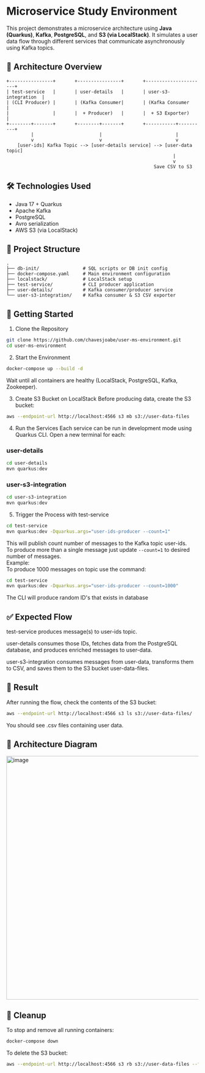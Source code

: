 # Microservice Study Environment

This project demonstrates a microservice architecture using **Java (Quarkus)**, **Kafka**, **PostgreSQL**, and **S3 (via LocalStack)**. It simulates a user data flow through different services that communicate asynchronously using Kafka topics.

## 📌 Architecture Overview

```plaintext
+----------------+       +----------------+       +----------------------+
| test-service   |       | user-details   |       | user-s3-integration  |
| (CLI Producer) |       | (Kafka Consumer|       | (Kafka Consumer      |
|                |       |  + Producer)   |       |  + S3 Exporter)      |
+--------+-------+       +--------+-------+       +-----------+----------+
         |                        |                           |
         v                        v                           v
    [user-ids] Kafka Topic --> [user-details service] --> [user-data topic]
                                                             |
                                                             v
                                                      Save CSV to S3

```

## 🛠️ Technologies Used

- Java 17 + Quarkus
- Apache Kafka
- PostgreSQL
- Avro serialization
- AWS S3 (via LocalStack)

## 📁 Project Structure

```plaintext
.
├── db-init/                # SQL scripts or DB init config
├── docker-compose.yaml     # Main environment configuration
├── localstack/             # LocalStack setup
├── test-service/           # CLI producer application
├── user-details/           # Kafka consumer/producer service
└── user-s3-integration/    # Kafka consumer & S3 CSV exporter
```

## 🚀 Getting Started
1. Clone the Repository
```bash 
git clone https://github.com/chavesjoabe/user-ms-environment.git
cd user-ms-environment
```
2. Start the Environment

```bash
docker-compose up --build -d
```

Wait until all containers are healthy (LocalStack, PostgreSQL, Kafka, Zookeeper).

3. Create S3 Bucket on LocalStack
Before producing data, create the S3 bucket:

```bash
aws --endpoint-url http://localhost:4566 s3 mb s3://user-data-files
```

4. Run the Services
Each service can be run in development mode using Quarkus CLI. Open a new terminal for each:

### user-details

```bash
cd user-details
mvn quarkus:dev
```

### user-s3-integration

```bash
cd user-s3-integration
mvn quarkus:dev
```

5. Trigger the Process with test-service

```bash
cd test-service
mvn quarkus:dev -Dquarkus.args="user-ids-producer --count=1"
```

This will publish count number of messages to the Kafka topic user-ids.  
To produce more than a single message just update `--count=1` to desired number of messages.  
Example:  
To produce 1000 messages on topic use the command:  
```bash
cd test-service
mvn quarkus:dev -Dquarkus.args="user-ids-producer --count=1000"
```
The CLI will produce random ID's that exists in database  
## ✅ Expected Flow

test-service produces message(s) to user-ids topic.

user-details consumes those IDs, fetches data from the PostgreSQL database, and produces enriched messages to user-data.

user-s3-integration consumes messages from user-data, transforms them to CSV, and saves them to the S3 bucket user-data-files.

## 📂 Result

After running the flow, check the contents of the S3 bucket:

```bash
aws --endpoint-url http://localhost:4566 s3 ls s3://user-data-files/
```

You should see .csv files containing user data.

## 📸 Architecture Diagram
<img width="637" alt="image" src="https://github.com/user-attachments/assets/42d1848e-407d-4c36-a708-e8d57ff8a202" />

## 🧹 Cleanup

To stop and remove all running containers:

```bash
docker-compose down
```

To delete the S3 bucket:

```bash
aws --endpoint-url http://localhost:4566 s3 rb s3://user-data-files --force
```

